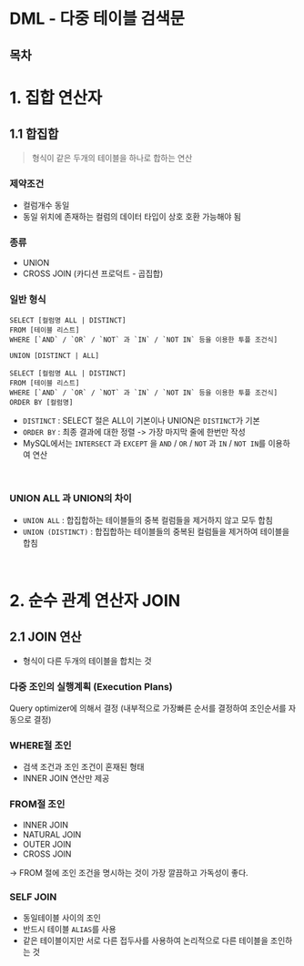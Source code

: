 # DML - 다중 테이블 검색문

## 목차

# 1. 집합 연산자

## 1.1 합집합

> 형식이 같은 두개의 테이블을 하나로 합하는 연산

### 제약조건
- 컬럼개수 동일
- 동일 위치에 존재하는 컬럼의 데이터 타입이 상호 호환 가능해야 됨

### 종류
- UNION
- CROSS JOIN (카디션 프로덕트 - 곱집합)

### 일반 형식

```mysql
SELECT [컬럼명 ALL | DISTINCT]
FROM [테이블 리스트]
WHERE [`AND` / `OR` / `NOT` 과 `IN` / `NOT IN` 등을 이용한 투플 조건식]

UNION [DISTINCT | ALL]

SELECT [컬럼명 ALL | DISTINCT]
FROM [테이블 리스트]
WHERE [`AND` / `OR` / `NOT` 과 `IN` / `NOT IN` 등을 이용한 투플 조건식]
ORDER BY [컬럼명]
```

- `DISTINCT` : SELECT 절은 ALL이 기본이나 UNION은 `DISTINCT`가 기본
- `ORDER BY` : 최종 결과에 대한 정렬 -> 가장 마지막 줄에 한번만 작성
- MySQL에서는 `INTERSECT` 과 `EXCEPT` 을 `AND` / `OR` / `NOT` 과 `IN` / `NOT IN`를 이용하여 연산

<br>

### UNION ALL 과 UNION의 차이
- `UNION ALL` : 합집합하는 테이블들의 중복 컬럼들을 제거하지 않고 모두 합침
- `UNION (DISTINCT)` : 합집합하는 테이블들의 중복된 컬럼들을 제거하여 테이블을 합침

<br>

# 2. 순수 관계 연산자 JOIN

## 2.1 JOIN 연산

- 형식이 다른 두개의 테이블을 합치는 것


### 다중 조인의 실행계획 (Execution Plans)
Query optimizer에 의해서 결정 (내부적으로 가장빠른 순서를 결정하여 조인순서를 자동으로 결정)

### WHERE절 조인
- 검색 조건과 조인 조건이 혼재된 형태
- INNER JOIN 연산만 제공

### FROM절 조인
- INNER JOIN
- NATURAL JOIN
- OUTER JOIN 
- CROSS JOIN

-> FROM 절에 조인 조건을 명시하는 것이 가장 깔끔하고 가독성이 좋다.

### SELF JOIN
- 동일테이블 사이의 조인
- 반드시 테이블 `ALIAS`를 사용
- 같은 테이블이지만 서로 다른 접두사를 사용하여 논리적으로 다른 테이블을 조인하는 것